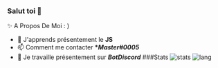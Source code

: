 ### Salut toi 👋
✨ A Propos De Moi : )
- 📐 J'apprends présentement le __**JS**__
- 📫 Comment me contacter __**Master#0005*__
- 🌱 Je travaille présentement sur __*BotDiscord*__
###Stats
![stats](https://github-readme-stats.vercel.app/api?username=Im2Master&show_icons=true&theme=radical)
![lang](https://github-readme-stats.vercel.app/api/top-langs/?username=Im2Master&theme=radical)

<!--
**Im2Master/Im2Master** is a ✨ _special_ ✨ repository because its `README.md` (this file) appears on your GitHub profile.

Here are some ideas to get you started:

- 📐 J'apprends le JS
- 📫 Comment me contacter Master#0005
-->

